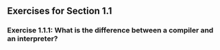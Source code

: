 ## Exercises for Section 1.1
### Exercise 1.1.1: What is the difference between a compiler and an interpreter?

